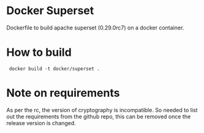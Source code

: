 # Docker Superset

Dockerfile to build apache superset (0.29.0rc7) on a docker container.

# How to build 

``` docker build -t docker/superset .```

# Note on requirements

As per the rc, the version of cryptography is incompatible. So needed to list out the requirements from the github repo, this can be removed once the release version is changed.
